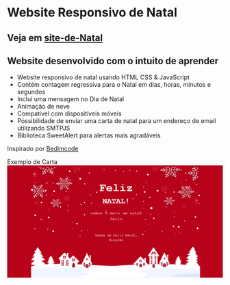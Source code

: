 # Website Responsivo de Natal
## Veja em [site-de-Natal](https://ricardoharanop.github.io/site-de-Natal/)
## Website desenvolvido com o intuito de aprender

- Website responsivo de natal usando HTML CSS & JavaScript
- Contém contagem regressiva para o Natal em dias, horas, minutos e segundos
- Inclui uma mensagem no Dia de Natal
- Animação de neve
- Compatível com dispositíveis móveis
- Possibilidade de enviar uma carta de natal para um endereço de email utilizando SMTPJS
- Biblioteca SweetAlert para alertas mais agradáveis

Inspirado por [Bedimcode](https://github.com/bedimcode/responsive-christmas-website-3)

Exemplo de Carta ![Carta-de-Natal](exemploCarta.png)
